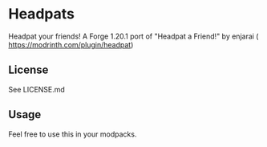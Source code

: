 # Headpats

Headpat your friends! A Forge 1.20.1 port of "Headpat a Friend!" by enjarai ( https://modrinth.com/plugin/headpat)

## License

See LICENSE.md

## Usage

Feel free to use this in your modpacks.
